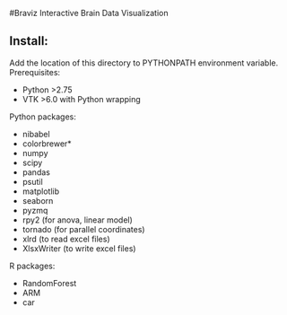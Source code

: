 #Braviz
Interactive Brain Data Visualization
## Install:
Add the location of this directory to PYTHONPATH environment variable.
Prerequisites:

- Python >2.75
- VTK >6.0 with Python wrapping

Python packages:

- nibabel
- colorbrewer*
- numpy
- scipy
- pandas
- psutil
- matplotlib
- seaborn
- pyzmq
- rpy2 (for anova, linear model)
- tornado (for parallel coordinates)
- xlrd (to read excel files)
- XlsxWriter (to write excel files)

R packages:

- RandomForest
- ARM
- car